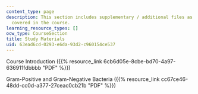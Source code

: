 ```yaml
---
content_type: page
description: This section includes supplementary / additional files as per the topics
  covered in the course.
learning_resource_types: []
ocw_type: CourseSection
title: Study Materials
uid: 63ead6cd-0293-e6da-93d2-c960154ce537
---
```


Course Introduction ({{% resource_link 6cb6d05e-8cbe-bd70-4a97-636911fdbbbb "PDF" %}})

Gram-Positive and Gram-Negative Bacteria ({{% resource_link cc67ce46-48dd-cc0d-a377-27ceac0cb21b "PDF" %}})